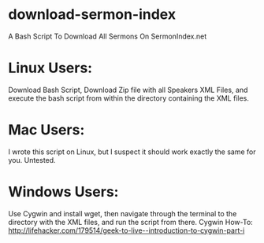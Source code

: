 # download-sermon-index
A Bash Script To Download All Sermons On SermonIndex.net

# Linux Users:
Download Bash Script, Download Zip file with all Speakers XML Files, and execute the bash script from within the directory containing the XML files.

# Mac Users:
I wrote this script on Linux, but I suspect it should work exactly the same for you. Untested.

# Windows Users:
Use Cygwin and install wget, then navigate through the terminal to the directory with the XML files, and run the script from there.
Cygwin How-To: http://lifehacker.com/179514/geek-to-live--introduction-to-cygwin-part-i
